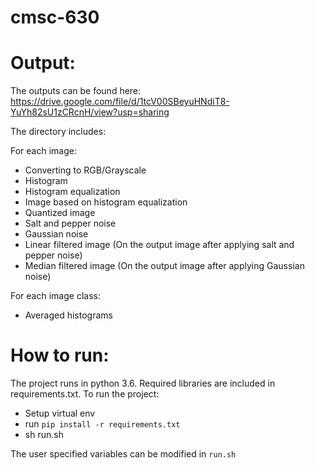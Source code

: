 # cmsc-630

# Output:

The outputs can be found here: https://drive.google.com/file/d/1tcV00SBeyuHNdiT8-YuYh82sU1zCRcnH/view?usp=sharing

The directory includes:

For each image:
* Converting to RGB/Grayscale
* Histogram
* Histogram equalization
* Image based on histogram equalization
* Quantized image
* Salt and pepper noise
* Gaussian noise
* Linear filtered image (On the output image after applying salt and pepper noise)
* Median filtered image (On the output image after applying Gaussian noise)

For each image class:
* Averaged histograms

# How to run:

The project runs in python 3.6. Required libraries are included in requirements.txt. To run the project:
* Setup virtual env
* run `pip install -r requirements.txt`
* sh run.sh

The user specified variables can be modified in `run.sh`
